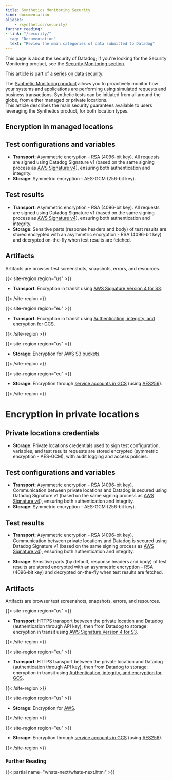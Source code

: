 ```yaml
---
title: Synthetics Monitoring Security
kind: documentation
aliases:
    - /synthetics/security/
further_reading:
- link: "/security/"
  tag: "Documentation"
  text: "Review the main categories of data submitted to Datadog"
---
```


<div class="alert alert-info">This page is about the security of Datadog; if you're looking for the Security Monitoring product, see the <a href="/security_monitoring" target="_blank">Security Monitoring section</a>.</div>

This article is part of a [series on data security][1].

The [Synthetic Monitoring product][2] allows you to proactively monitor how your systems and applications are performing using simulated requests and business transactions. Synthetic tests can be initiated from all around the globe, from either managed or private locations.  
This article describes the main security guarantees available to users leveraging the Synthetics product, for both location types.

## Encryption in managed locations 

## Test configurations and variables

* **Transport**: Asymmetric encryption - RSA (4096-bit key). All requests are signed using Datadog Signature v1 (based on the same signing process as [AWS Signature v4][3]), ensuring both authentication and integrity. 
* **Storage**: Symmetric encryption - AES-GCM (256-bit key).

## Test results

* **Transport**: Asymmetric encryption - RSA (4096-bit key). All requests are signed using Datadog Signature v1 (based on the same signing process as [AWS Signature v4][3]), ensuring both authentication and integrity.
* **Storage**: Sensitive parts (response headers and body) of test results are stored encrypted with an asymmetric encryption - RSA (4096-bit key) and decrypted on-the-fly when test results are fetched.

## Artifacts

Artifacts are browser test screenshots, snapshots, errors, and resources.

{{< site-region region="us" >}}

* **Transport**: Encryption in transit using [AWS Signature Version 4 for S3][1].

[1]: https://docs.aws.amazon.com/AmazonS3/latest/userguide/network-isolation.html

{{< /site-region >}}

{{< site-region region="eu" >}}

* **Transport**: Encryption in transit using [Authentication, integrity, and encryption for GCS][1].

[1]: https://cloud.google.com/security/encryption-in-transit/resources/encryption-in-transit-whitepaper.pdf

{{< /site-region >}}

{{< site-region region="us" >}}

* **Storage**: Encryption for [AWS S3 buckets][1].

[1]: https://docs.aws.amazon.com/AmazonS3/latest/userguide/bucket-encryption.html

{{< /site-region >}}

{{< site-region region="eu" >}}

* **Storage**: Encryption through [service accounts in GCS][1] (using [AES256][2]).

[1]: https://cloud.google.com/storage/docs/encryption/customer-managed-keys
[2]: https://cloud.google.com/security/encryption-at-rest/default-encryption

{{< /site-region >}}

# Encryption in private locations 

## Private locations credentials

* **Storage**: Private locations credentials used to sign test configuration, variables, and test results requests are stored encrypted (symmetric encryption - AES-GCM), with audit logging and access policies.

## Test configurations and variables

* **Transport**: Asymmetric encryption - RSA (4096-bit key). Communication between private locations and Datadog is secured using Datadog Signature v1 (based on the same signing process as [AWS Signature v4][3]), ensuring both authentication and integrity. 
* **Storage**: Symmetric encryption - AES-GCM (256-bit key).

## Test results

* **Transport**: Asymmetric encryption - RSA (4096-bit key). Communication between private locations and Datadog is secured using Datadog Signature v1 (based on the same signing process as [AWS Signature v4][3]), ensuring both authentication and integrity.
   
* **Storage**: Sensitive parts (by default, response headers and body) of test results are stored encrypted with an asymmetric encryption - RSA (4096-bit key) and decrypted on-the-fly when test results are fetched.

## Artifacts

Artifacts are browser test screenshots, snapshots, errors, and resources.

{{< site-region region="us" >}}

* **Transport**: HTTPS transport between the private location and Datadog (authentication through API key), then from Datadog to storage: encryption in transit using [AWS Signature Version 4 for S3][1].

[1]: https://docs.aws.amazon.com/AmazonS3/latest/userguide/network-isolation.html

{{< /site-region >}}

{{< site-region region="eu" >}}

* **Transport**: HTTPS transport between the private location and Datadog (authentication through API key), then from Datadog to storage: encryption in transit using [Authentication, integrity, and encryption for GCS][1].

[1]: https://cloud.google.com/security/encryption-in-transit/resources/encryption-in-transit-whitepaper.pdf

{{< /site-region >}}

{{< site-region region="us" >}}

* **Storage**: Encryption for [AWS][1].

[1]: https://docs.aws.amazon.com/AmazonS3/latest/userguide/bucket-encryption.html

{{< /site-region >}}

{{< site-region region="eu" >}}

* **Storage**: Encryption through [service accounts in GCS][1] (using [AES256][2]).

[1]: https://cloud.google.com/storage/docs/encryption/customer-managed-keys
[2]: https://cloud.google.com/security/encryption-at-rest/default-encryption

{{< /site-region >}}

### Further Reading

{{< partial name="whats-next/whats-next.html" >}}

[1]: /security/
[2]: /synthetics/
[3]: https://docs.aws.amazon.com/general/latest/gr/signature-version-4.html
